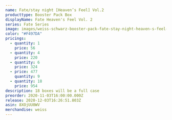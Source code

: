 ```yaml
---
name: Fate/stay night [Heaven’s Feel] Vol.2
producttype: Booster Pack Box
displayName: Fate Heaven's Feel Vol. 2
series: Fate Series
image: images/weiss-schwarz-booster-pack-fate-stay-night-heaven-s-feel-vol-2.jpg-del-later.jpg
color: "#F497DA"
pricings:
  - quantity: 1
    price: 56
  - quantity: 4
    price: 220
  - quantity: 6
    price: 324
  - price: 477
    quantity: 9
  - quantity: 18
    price: 954
description: 18 boxes will be a full case
preorder: 2020-11-03T16:00:00.000Z
release: 2020-12-03T16:26:51.803Z
asin: 8XOjUU0WV
merchandise: weiss
---
```

